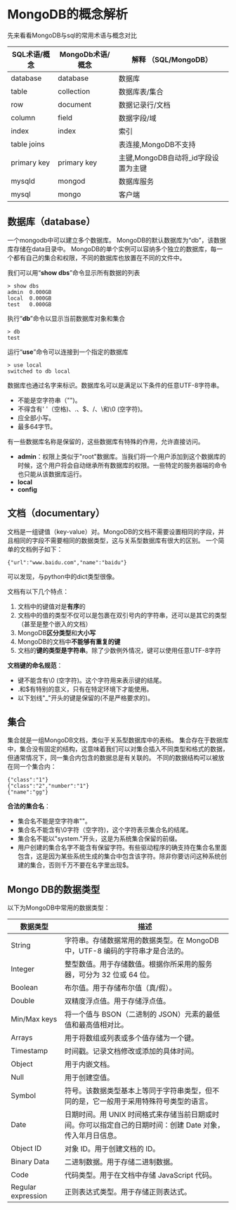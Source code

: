 # MongoDB的概念解析
先来看看MongoDB与sql的常用术语与概念对比

| SQL术语/概念 | MongoDb术语/概念 |解释 （SQL/MongoDB）|
|--------|--------|---------|
|database|database|数据库|
|table|collection|数据库表/集合|
|row|document|数据记录行/文档|
|column|field|	数据字段/域|
|index	|index|	索引|
|table joins|	 	|表连接,MongoDB不支持|
|primary key|	primary key|	主键,MongoDB自动将_id字段设置为主键|
|mysqld|mongod|数据库服务|
|mysql|mongo|客户端|

## 数据库（database）
一个mongodb中可以建立多个数据库。
MongoDB的默认数据库为“db”，该数据库存储在data目录中。
MongoDB的单个实例可以容纳多个独立的数据库，每一个都有自己的集合和权限，不同的数据库也放置在不同的文件中。

我们可以用“**show dbs**”命令显示所有数据的列表
```
> show dbs
admin  0.000GB
local  0.000GB
test   0.000GB
```

执行“**db**”命令以显示当前数据库对象和集合
```
> db
test
```

运行“**use**”命令可以连接到一个指定的数据库
```
> use local
switched to db local
```

数据库也通过名字来标识。数据库名可以是满足以下条件的任意UTF-8字符串。
* 不能是空字符串（"")。
* 不得含有' '（空格)、.、$、/、\和\0 (空字符)。
* 应全部小写。
* 最多64字节。

有一些数据库名称是保留的，这些数据库有特殊的作用，允许直接访问。
* **admin**：权限上类似于"root"数据库。当我们将一个用户添加到这个数据库的时候，这个用户将会自动继承所有数据库的权限。一些特定的服务器端的命令也只能从该数据库运行。
* **local**
* **config**

## 文档（documentary）

文档是一组键值（key-value）对。MongoDB的文档不需要设置相同的字段，并且相同的字段不需要相同的数据类型，这与关系型数据库有很大的区别。
一个简单的文档例子如下：
```
{"url":"www.baidu.com","name":"baidu"}
```
可以发现，与python中的dict类型很像。

文档有以下几个特点：
1. 文档中的键值对是**有序**的
2. 文档中的值的类型不仅可以是包裹在双引号内的字符串，还可以是其它的类型（甚至是整个嵌入的文档）
3. MongoDB**区分类型**和**大小写**
4. MongoDB的文档中**不能够有重复的键**
5. 文档的**键的类型是字符串**。除了少数例外情况，键可以使用任意UTF-8字符

**文档键的命名规范**：
* 键不能含有\0 (空字符)。这个字符用来表示键的结尾。
* .和$有特别的意义，只有在特定环境下才能使用。
* 以下划线"_"开头的键是保留的(不是严格要求的)。

## 集合

集合就是一组MongoDB文档，类似于关系型数据库中的表格。
集合存在于数据库中，集合没有固定的结构，这意味着我们可以对集合插入不同类型和格式的数据，但通常情况下，同一集合内包含的数据总是有关联的。
不同的数据结构可以被放在同一个集合内：

```
{"class":"1"}
{"class":"2","number":"1"}
{"name":"gg"}
```

**合法的集合名**：

* 集合名不能是空字符串""。
* 集合名不能含有\0字符（空字符)，这个字符表示集合名的结尾。
* 集合名不能以"system."开头，这是为系统集合保留的前缀。
* 用户创建的集合名字不能含有保留字符。有些驱动程序的确支持在集合名里面包含，这是因为某些系统生成的集合中包含该字符。除非你要访问这种系统创建的集合，否则千万不要在名字里出现$。

## Mongo DB的数据类型

以下为MongoDB中常用的数据类型：

| 数据类型 | 描述 |
|--------|--------|
|String|	字符串。存储数据常用的数据类型。在 MongoDB 中，UTF-8 编码的字符串才是合法的。|
|Integer|	整型数值。用于存储数值。根据你所采用的服务器，可分为 32 位或 64 位。|
|Boolean|	布尔值。用于存储布尔值（真/假）。|
|Double|	双精度浮点值。用于存储浮点值。|
|Min/Max keys|	将一个值与 BSON（二进制的 JSON）元素的最低值和最高值相对比。|
|Arrays|	用于将数组或列表或多个值存储为一个键。|
|Timestamp|	时间戳。记录文档修改或添加的具体时间。|
|Object|	用于内嵌文档。|
|Null|	用于创建空值。|
|Symbol	|符号。该数据类型基本上等同于字符串类型，但不同的是，它一般用于采用特殊符号类型的语言。|
|Date	|日期时间。用 UNIX 时间格式来存储当前日期或时间。你可以指定自己的日期时间：创建 Date 对象，传入年月日信息。|
|Object ID|	对象 ID。用于创建文档的 ID。|
|Binary Data|	二进制数据。用于存储二进制数据。|
|Code	|代码类型。用于在文档中存储 JavaScript 代码。|
|Regular expression|	正则表达式类型。用于存储正则表达式。|